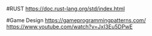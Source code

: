 #RUST
https://doc.rust-lang.org/std/index.html

#Game Design
https://gameprogrammingpatterns.com/
https://www.youtube.com/watch?v=JxI3Eu5DPwE

